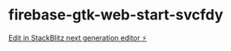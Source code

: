 # firebase-gtk-web-start-svcfdy

[Edit in StackBlitz next generation editor ⚡️](https://stackblitz.com/~/github.com/heyymasud/firebase-gtk-web-start-svcfdy)